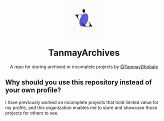 <p align="center">
    <a href="https://github.com/TanmayArchives">
        <img height="100px" width="100px" src="/profile/assets/logo.png" align="center" alt="Logo for tanmay Archives"/>
    </a>
</p>
<h1 align="center" style="border: 0;"> TanmayArchives</h1>
<p align="center">A repo for storing archived or incomplete projects by <a href="https://github.com/TanmayDhobale/">@TanmayDhobale</a></p>

<h2>Why should you use this repository instead of your own profile?</h2>
I have previously worked on incomplete projects that hold limited value for my profile, and this organization enables me to store and showcase those projects for others to see.